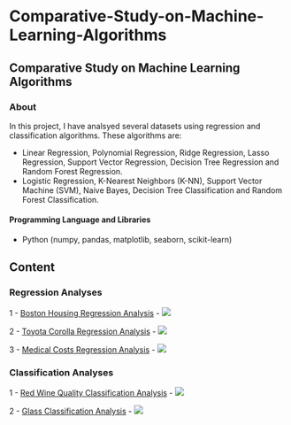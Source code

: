 # Comparative-Study-on-Machine-Learning-Algorithms
## Comparative Study on Machine Learning Algorithms

### About

In this project, I have analsyed several datasets using regression and classification algorithms. These algorithms are: <br>
- Linear Regression, Polynomial Regression, Ridge Regression, Lasso Regression, Support Vector Regression, Decision Tree Regression and Random Forest Regression. <br>
- Logistic Regression, K-Nearest Neighbors (K-NN), Support Vector Machine (SVM), Naive Bayes, Decision Tree Classification and Random Forest Classification. <br>

#### Programming Language and Libraries
- Python (numpy, pandas, matplotlib, seaborn, scikit-learn)

## Content
### Regression Analyses
1 - <a href="https://github.com/tolgahancepel/Machine-Learning-Regression-and-Classification-Analyses/blob/master/src/Regression/boston-housing-notebook.ipynb">Boston Housing Regression Analysis</a> - 
<a href="https://www.kaggle.com/tolgahancepel/boston-housing-regression-analysis">
  <img src="https://raw.githubusercontent.com/tolgahancepel/Machine-Learning-Regression-and-Classification-Analyses/master/img/kaggle-button.png"></img>
</a>
<br>

2 - <a href="https://github.com/tolgahancepel/Machine-Learning-Regression-and-Classification-Analyses/blob/master/src/Regression/toyota-corolla-notebook.ipynb">Toyota Corolla Regression Analysis</a> - 
<a href="https://www.kaggle.com/tolgahancepel/toyota-corolla-prices-regression-analysis">
  <img src="https://raw.githubusercontent.com/tolgahancepel/Machine-Learning-Regression-and-Classification-Analyses/master/img/kaggle-button.png"></img>
</a>
<br>

3 - <a href="https://github.com/tolgahancepel/Machine-Learning-Regression-and-Classification-Analyses/blob/master/src/Regression/medical-costs-regression.ipynb">Medical Costs Regression Analysis</a> - 
<a href="https://www.kaggle.com/tolgahancepel/medical-costs-regression-hypertuning-eda">
  <img src="https://raw.githubusercontent.com/tolgahancepel/Machine-Learning-Regression-and-Classification-Analyses/master/img/kaggle-button.png"></img>
</a>
<br>

### Classification Analyses
1 - <a href="https://github.com/tolgahancepel/Machine-Learning-Regression-and-Classification-Analyses/blob/master/src/Classification/red-wine-quality.ipynb">Red Wine Quality Classification Analysis</a> - 
<a href="https://www.kaggle.com/tolgahancepel/red-wine-quality-classification-analysis">
  <img src="https://raw.githubusercontent.com/tolgahancepel/Machine-Learning-Regression-and-Classification-Analyses/master/img/kaggle-button.png"></img>
</a>

2 - <a href="https://github.com/tolgahancepel/Machine-Learning-Regression-and-Classification-Analyses/blob/master/src/Classification/glass-classification.ipynb">Glass Classification Analysis</a> - 
<a href="https://www.kaggle.com/tolgahancepel/glass-classification-analysis-with-eda">
  <img src="https://raw.githubusercontent.com/tolgahancepel/Machine-Learning-Regression-and-Classification-Analyses/master/img/kaggle-button.png"></img>
</a>

